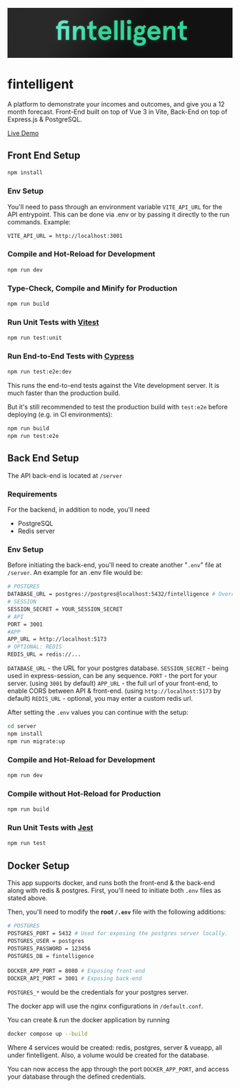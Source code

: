 ![Peers](src/assets/banner.png)

# fintelligent

A platform to demonstrate your incomes and outcomes, and give you a 12 month forecast.
Front-End built on top of Vue 3 in Vite, Back-End on top of Express.js & PostgreSQL.

[Live Demo](https://fintelligent.onrender.com/)

## Front End Setup

```sh
npm install
```

### Env Setup

You'll need to pass through an environment variable `VITE_API_URL` for the API entrypoint.
This can be done via .env or by passing it directly to the run commands.
Example:

```bash
VITE_API_URL = http://localhost:3001
```

### Compile and Hot-Reload for Development

```sh
npm run dev
```

### Type-Check, Compile and Minify for Production

```sh
npm run build
```

### Run Unit Tests with [Vitest](https://vitest.dev/)

```sh
npm run test:unit
```

### Run End-to-End Tests with [Cypress](https://www.cypress.io/)

```sh
npm run test:e2e:dev
```

This runs the end-to-end tests against the Vite development server.
It is much faster than the production build.

But it's still recommended to test the production build with `test:e2e` before deploying (e.g. in CI environments):

```sh
npm run build
npm run test:e2e
```

## Back End Setup

The API back-end is located at `/server`

### Requirements

For the backend, in addition to node, you'll need

- PostgreSQL
- Redis server

### Env Setup

Before initiating the back-end, you'll need to create another "`.env`" file at `/server`.
An example for an .env file would be:

```bash
# POSTGRES
DATABASE_URL = postgres://postgres@localhost:5432/fintelligence # Overriden when using Docker
# SESSION
SESSION_SECRET = YOUR_SESSION_SECRET
# API
PORT = 3001
#APP
APP_URL = http://localhost:5173
# OPTIONAL: REDIS
REDIS_URL = redis://...
```

`DATABASE_URL` - the URL for your postgres database.
`SESSION_SECRET` - being used in express-session, can be any sequence.
`PORT` - the port for your server. (using `3001` by default)
`APP_URL` - the full url of your front-end, to enable CORS between API & front-end. (using `http://localhost:5173` by default)
`REDIS_URL` - optional, you may enter a custom redis url.

After setting the `.env` values you can continue with the setup:

```sh
cd server
npm install
npm run migrate:up
```

### Compile and Hot-Reload for Development

```sh
npm run dev
```

### Compile without Hot-Reload for Production

```sh
npm run build
```

### Run Unit Tests with [Jest](https://jestjs.io/)

```sh
npm run test
```

## Docker Setup

This app supports docker, and runs both the front-end & the back-end along with redis & postgres.
First, you'll need to initiate both `.env` files as stated above.

Then, you'll need to modify the **root `/.env`** file with the following additions:

```bash
# POSTGRES
POSTGRES_PORT = 5432 # Used for exposing the postgres server locally.
POSTGRES_USER = postgres
POSTGRES_PASSWORD = 123456
POSTGRES_DB = fintelligence

DOCKER_APP_PORT = 8080 # Exposing front-end
DOCKER_API_PORT = 3001 # Exposing back-end
```

`POSTGRES_*` would be the credentials for your postgres server.

The docker app will use the nginx configurations in `/default.conf`.

You can create & run the docker application by running

```sh
docker compose up --build
```

Where 4 services would be created: redis, postgres, server & vueapp, all under fintelligent.
Also, a volume would be created for the database.

You can now access the app through the port `DOCKER_APP_PORT`, and access your database through the defined credentials.
